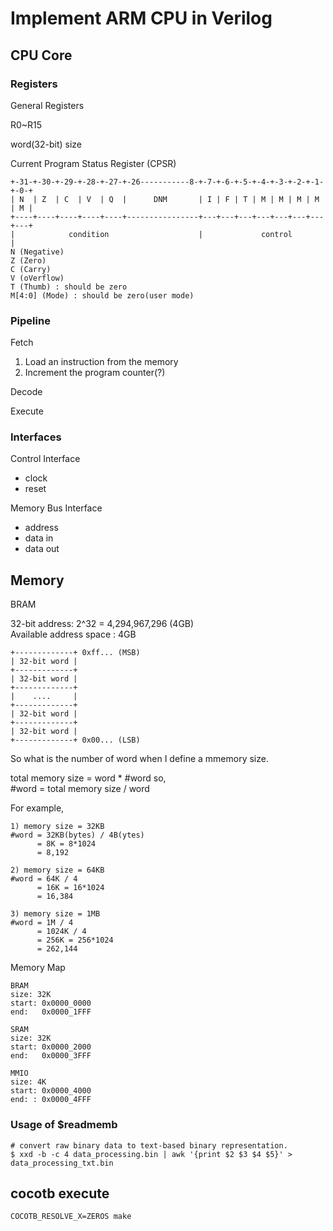 # Implement ARM CPU in Verilog

## CPU Core

### Registers
General Registers

R0~R15

word(32-bit) size


Current Program Status Register (CPSR)

```
+-31-+-30-+-29-+-28-+-27-+-26-----------8-+-7-+-6-+-5-+-4-+-3-+-2-+-1-+-0-+
| N  | Z  | C  | V  | Q  |      DNM       | I | F | T | M | M | M | M | M |
+----+----+----+----+----+----------------+---+---+---+---+---+---+---+---+
|            condition                    |             control           |
N (Negative)
Z (Zero)
C (Carry)
V (oVerflow)
T (Thumb) : should be zero
M[4:0] (Mode) : should be zero(user mode)
```

### Pipeline
Fetch

1. Load an instruction from the memory
2. Increment the program counter(?)

Decode


Execute


### Interfaces
Control Interface
- clock
- reset

Memory Bus Interface
- address
- data in
- data out


## Memory
BRAM




32-bit address: 2^32 = 4,294,967,296 (4GB)<br>
Available address space : 4GB

```
+-------------+ 0xff... (MSB)
| 32-bit word |
+-------------+
| 32-bit word |
+-------------+
|    ....     |
+-------------+
| 32-bit word |
+-------------+
| 32-bit word |
+-------------+ 0x00... (LSB)
```
So what is the number of word when I define a mmemory size.

total memory size = word * #word so,<br>
#word = total memory size / word

For example,
```
1) memory size = 32KB
#word = 32KB(bytes) / 4B(ytes)
      = 8K = 8*1024
      = 8,192

2) memory size = 64KB
#word = 64K / 4
      = 16K = 16*1024
      = 16,384

3) memory size = 1MB
#word = 1M / 4
      = 1024K / 4
      = 256K = 256*1024
      = 262,144
```

Memory Map
```
BRAM
size: 32K
start: 0x0000_0000
end:   0x0000_1FFF
```
```
SRAM
size: 32K
start: 0x0000_2000
end:   0x0000_3FFF
```
```
MMIO
size: 4K
start: 0x0000_4000
end: : 0x0000_4FFF
```
### Usage of $readmemb
```shell
# convert raw binary data to text-based binary representation.
$ xxd -b -c 4 data_processing.bin | awk '{print $2 $3 $4 $5}' > data_processing_txt.bin
```


## cocotb execute
```shell
COCOTB_RESOLVE_X=ZEROS make
```